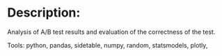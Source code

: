 # Description:
Analysis of A/B test results and evaluation of the correctness of the test.

Tools:
python, pandas, sidetable, numpy, random, statsmodels, plotly,

